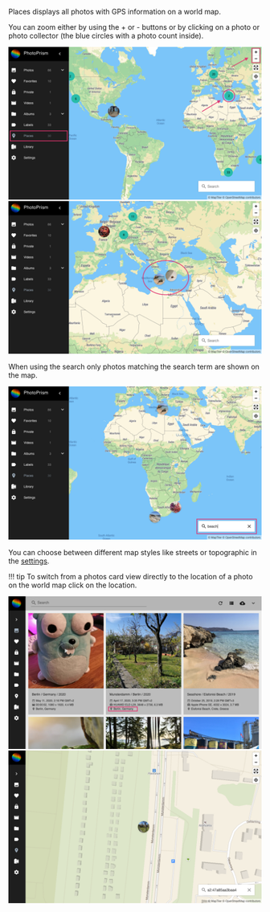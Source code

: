 Places displays all photos with GPS information on a world map.

You can zoom either by using the + or - buttons or by clicking on a photo or photo collector (the blue circles with a photo count inside).

![Screenshot](../img/places1.png)
![Screenshot](../img/places2.png)

When using the search only photos matching the search term are shown on the map.

![Screenshot](../img/places3.png)

You can choose between different map styles like streets or topographic in the [settings](settings/ui.md).

!!! tip
    To switch from a photos card view directly to the location of a photo on the world map click on the location.

   ![Screenshot](../img/placesAnimation1.png)
   ![Screenshot](../img/placesAnimation2.png)
